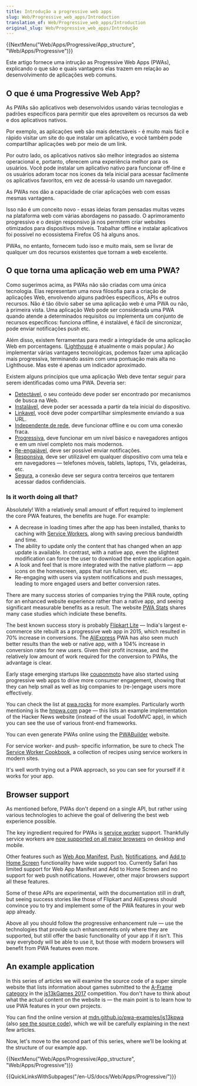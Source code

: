 ```yaml
---
title: Introdução a progressive web apps
slug: Web/Progressive_web_apps/Introduction
translation_of: Web/Progressive_web_apps/Introduction
original_slug: Web/Progressive_web_apps/Introdução
---
```

{{NextMenu("Web/Apps/Progressive/App_structure", "Web/Apps/Progressive")}}

Este artigo fornece uma intrução as Progressive Web Apps (PWAs), explicando o que são e quais vantagens elas trazem em relação ao desenvolvimento de aplicações web comuns.

## O que é uma Progressive Web App?

As PWAs são aplicativos web desenvolvidos usando várias tecnologias e padrões específicos para permitir que eles aproveitem os recursos da web e dos aplicativos nativos.

Por exemplo, as aplicações web são mais detectáveis - é muito mais fácil e rápido visitar um site do que instalar um aplicativo, e você também pode compartilhar aplicações web por meio de um link.

Por outro lado, os aplicativos nativos são melhor integrados ao sistema operacional e, portanto, oferecem uma experiência melhor para os usuários. Você pode instalar um aplicativo nativo para funcionar off-line e os usuários adoram tocar nos ícones da tela inicial para acessar facilmente os aplicativos favoritos, em vez de acessá-lo usando um navegador.

As PWAs nos dão a capacidade de criar aplicações web com essas mesmas vantagens.

Isso não é um conceito novo - essas ideias foram pensadas muitas vezes na plataforma web com várias abordagens no passado. O aprimoramento progressivo e o design responsivo já nos permitem criar websites otimizados para dispositivos móveis. Trabalhar offline e instalar aplicativos foi possível no ecossistema Firefox OS há alguns anos.

PWAs, no entanto, fornecem tudo isso e muito mais, sem se livrar de qualquer um dos recursos existentes que tornam a web excelente.

## O que torna uma aplicação web em uma PWA?

Como sugerimos acima, as PWAs não são criadas com uma única tecnologia. Elas representam uma nova filosofia para a criação de aplicações Web, envolvendo alguns padrões específicos, APIs e outros recursos. Não é tão óbvio saber se uma aplicação web é uma PWA ou não, à primeira vista. Uma aplicação Web pode ser considerada uma PWA quando atende a determinados requisitos ou implementa um conjunto de recursos específicos: funciona offline, é instalável, é fácil de sincronizar, pode enviar notificações push etc.

Além disso, existem ferramentas para medir a integridade de uma aplicação Web em porcentagens. ([Lighthouse](https://developers.google.com/web/tools/lighthouse/) é atualmente o mais popular.) Ao implementar várias vantagens tecnológicas, podemos fazer uma aplicação mais progressiva, terminando assim com uma pontuação mais alta no Lighthouse. Mas este é apenas um indicador aproximado.

Existem alguns princípios que uma aplicação Web deve tentar seguir para serem identificadas como uma PWA. Deveria ser:

- [Detectável](/en-US/Apps/Progressive/Advantages#Discoverable), o seu conteúdo deve poder ser encontrado por mecanismos de busca na Web.
- [Instalável](/en-US/Apps/Progressive/Advantages#Installable), deve poder ser acessada a partir da tela inicial do dispositivo.
- [Linkavel](/Apps/Progressive/Advantages#Linkable), você deve poder compartilhar simplesmente enviando a sua URL.
- [Independente de rede](/en-US/Apps/Progressive/Advantages#Network_independent), deve funcionar offline e ou com uma conexão fraca.
- [Progressiva](/en-US/Apps/Progressive/Advantages#Progressive), deve funcionar em um nível básico e navegadores antigos e em um nível completo nos mais modernos.
- [Re-engajável](/en-US/Apps/Progressive/Advantages#Re-engageable), deve ser possível enviar notificações.
- [Responsiva](/en-US/Apps/Progressive/Advantages#Responsive), deve ser utilizável em qualquer dispositivo com uma tela e em navegadores — telefones móveis, tablets, laptops, TVs, geladeiras, etc.
- [Segura](/en-US/Apps/Progressive/Advantages#Safe), a conexão deve ser segura contra terceiros que tentarem acessar dados confidenciais.

### Is it worth doing all that?

Absolutely! With a relatively small amount of effort required to implement the core PWA features, the benefits are huge. For example:

- A decrease in loading times after the app has been installed, thanks to caching with [Service Workers](/pt-BR/docs/Web/API/Service_Worker_API), along with saving precious bandwidth and time.
- The ability to update only the content that has changed when an app update is available. In contrast, with a native app, even the slightest modification can force the user to download the entire application again.
- A look and feel that is more integrated with the native platform — app icons on the homescreen, apps that run fullscreen, etc.
- Re-engaging with users via system notifications and push messages, leading to more engaged users and better conversion rates.

There are many success stories of companies trying the PWA route, opting for an enhanced website experience rather than a native app, and seeing significant measurable benefits as a result. The website [PWA Stats](https://www.pwastats.com/) shares many case studies which indiciate these benefits.

The best known success story is probably [Flipkart Lite](https://stories.flipkart.com/flipkart-lite/) — India's largest e-commerce site rebuilt as a progressive web app in 2015, which resulted in 70% increase in conversions. The [AliExpress](https://m.aliexpress.com/) PWA has also seen much better results than the web or native app, with a 104% increase in conversion rates for new users. Given their profit increase, and the relatively low amount of work required for the conversion to PWAs, the advantage is clear.

Early stage emerging startups like [couponmoto](https://www.couponmoto.com/) have also started using progressive web apps to drive more consumer engagement, showing that they can help small as well as big companies to (re-)engage users more effectively.

You can check the list at [pwa.rocks](https://pwa.rocks/) for more examples. Particularly worth mentioning is the [hnpwa.com](https://hnpwa.com/) page — this lists an example implementation of the Hacker News website (instead of the usual TodoMVC app), in which you can see the use of various front-end frameworks.

You can even generate PWAs online using the [PWABuilder](https://www.pwabuilder.com/) website.

For service worker- and push- specific information, be sure to check The [Service Worker Cookbook](https://serviceworke.rs/), a collection of recipes using service workers in modern sites.

It's well worth trying out a PWA approach, so you can see for yourself if it works for your app.

## Browser support

As mentioned before, PWAs don't depend on a single API, but rather using various technologies to achieve the goal of delivering the best web experience possible.

The key ingredient required for PWAs is [service worker](/pt-BR/docs/Web/API/Service_Worker_API) support. Thankfully service workers are [now supported on all major browsers](https://jakearchibald.github.io/isserviceworkerready/) on desktop and mobile.

Other features such as [Web App Manifest](/pt-BR/docs/Web/Manifest), [Push](/pt-BR/docs/Web/API/Push_API), [Notifications](/pt-BR/docs/Web/API/Notifications_API), and [Add to Home Screen](/pt-BR/docs/Web/Apps/Progressive/Add_to_home_screen) functionality have wide support too. Currently Safari has limited support for Web App Manifest and Add to Home Screen and no support for web push notifications. However, other major browsers support all these features.

Some of these APIs are experimental, with the documentation still in draft, but seeing success stories like those of Flipkart and AliExpress should convince you to try and implement some of the PWA features in your web app already.

Above all you should follow the progressive enhancement rule — use the technologies that provide such enhancements only where they are supported, but still offer the basic functionality of your app if it isn't. This way everybody will be able to use it, but those with modern browsers will benefit from PWA features even more.

## An example application

In this series of articles we will examine the source code of a super simple website that lists information about games submitted to the [A-Frame category](https://js13kgames.com/aframe) in the [js13kGames 2017](https://2017.js13kgames.com/) competition. You don't have to think about what the actual content on the website is — the main point is to learn how to use PWA features in your own projects.

You can find the online version at [mdn.github.io/pwa-examples/js13kpwa](https://mdn.github.io/pwa-examples/js13kpwa/) (also [see the source code](https://github.com/mdn/pwa-examples/tree/master/js13kpwa)), which we will be carefully explaining in the next few articles.

Now, let's move to the second part of this series, where we’ll be looking at the structure of our example app.

{{NextMenu("Web/Apps/Progressive/App_structure", "Web/Apps/Progressive")}}

{{QuickLinksWithSubpages("/en-US/docs/Web/Apps/Progressive/")}}
